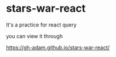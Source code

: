 # stars-war-react
It's a practice for react query 

you can view it through

https://gh-adam.github.io/stars-war-react/


